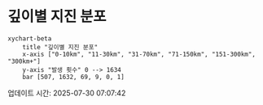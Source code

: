# 깊이별 지진 분포

```mermaid
xychart-beta
    title "깊이별 지진 분포"
    x-axis ["0-10km", "11-30km", "31-70km", "71-150km", "151-300km", "300km+"]
    y-axis "발생 횟수" 0 --> 1634
    bar [507, 1632, 69, 9, 0, 1]
```

업데이트 시간: 2025-07-30 07:07:42
